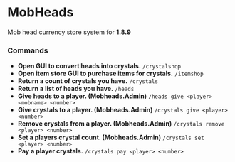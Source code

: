 # MobHeads
Mob head currency store system for **1.8.9**

### Commands

- __Open GUI to convert heads into crystals.__
```/crystalshop```
- __Open item store GUI to purchase items for crystals.__
```/itemshop```
- __Return a count of crystals you have.__
```/crystals```
- __Return a list of heads you have.__
```/heads```
- __Give heads to a player. (Mobheads.Admin)__
```/heads give <player> <mobname> <number>```
- __Give crystals to a player. (Mobheads.Admin)__
```/crystals give <player> <number>```
- __Remove crystals from a player. (Mobheads.Admin)__
```/crystals remove <player> <number>```
- __Set a players crystal count. (Mobheads.Admin)__
```/crystals set <player> <number>```
- __Pay a player crystals.__
```/crystals pay <player> <number>```
